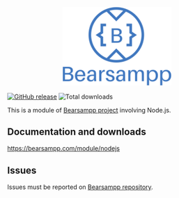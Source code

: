 <p align="center"><a href="https://bearsampp.com/contribute" target="_blank"><img width="250" src="img/Bearsampp-logo.svg"></a></p>

[![GitHub release](https://img.shields.io/github/release/bearsampp/module-nodejs.svg?style=flat-square)](https://github.com/bearsampp/module-nodejs/releases/latest)
![Total downloads](https://img.shields.io/github/downloads/bearsampp/module-nodejs/total.svg?style=flat-square)

This is a module of [Bearsampp project](https://github.com/bearsampp/bearsampp) involving Node.js.

## Documentation and downloads

https://bearsampp.com/module/nodejs

## Issues

Issues must be reported on [Bearsampp repository](https://github.com/bearsampp/bearsampp/issues).
